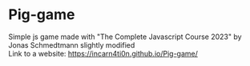 # Pig-game
Simple js game made with "The Complete Javascript Course 2023" by Jonas Schmedtmann slightly modified </br>
Link to a website: <a target="blank">https://incarn4ti0n.github.io/Pig-game/</a>
